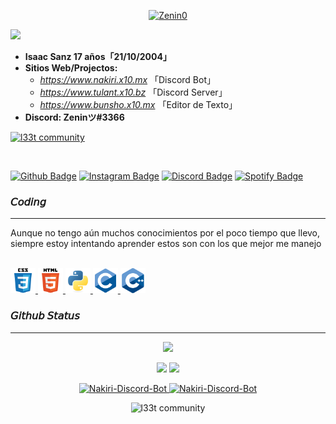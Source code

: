 
<p align="center">
    <a href="https://github.com/Zenin0" target="_blank">
        <img
            src="https://readme-typing-svg.herokuapp.com/?size=15&width=280&lines=cout%20<<%20"Hello%20World!";"
            alt="Zenin0"
        />
    </a>
    
</p>

<p>
<img src="https://user-images.githubusercontent.com/73097560/115834477-dbab4500-a447-11eb-908a-139a6edaec5c.gif">
</p>



- **Isaac Sanz 17 años「21/10/2004」**
- **Sitios Web/Projectos:**
    - *https://www.nakiri.x10.mx* 「Discord Bot」<br>
    - *https://www.tulant.x10.bz* 「Discord Server」<br>
    - *https://www.bunsho.x10.mx* 「Editor de Texto」    
- **Discord: Zeninツ#3366**

<p align="left"><a href="https://discord.com/users/568157479020527636" target="_blank"><img src="https://discord.c99.nl/widget/theme-4/568157479020527636.png"alt="l33t community"/></a></p><br>

[![Github Badge](https://img.shields.io/badge/-Github-000?style=quare&labelColor=000&logo=Github&logoColor=white&link=link)](https://github.com/Zenin0) 
[![Instagram Badge](https://img.shields.io/badge/-Instagram-C13584?style=flat-quare&labelColor=C13584&logo=instagram&logoColor=white&link=link)](https://instagram.com/Isaac__sg)
[![Discord Badge](https://img.shields.io/badge/-Discord-5865F2?style=flat-quare&labelColor=5865F2&logo=discord&logoColor=white&link=link)](https://discord.gg/GVHxGg3jpX)
[![Spotify Badge](https://img.shields.io/badge/-Spotify-1ED760?style=flat-quare&labelColor=1ED760&logo=spotify&logoColor=white&link=link)](https://open.spotify.com/user/cfeabgzyulqdxjtszqm9qrz8p)


### 𝘊𝘰𝘥𝘪𝘯𝘨

<hr>
Aunque no tengo aún muchos conocimientos por el poco tiempo que llevo, siempre estoy intentando aprender
estos son con los que mejor me manejo
<br><br>


<p align="left">
    <a href="https://www.w3schools.com/css/" target="_blank" rel="noreferrer"> <img src="https://raw.githubusercontent.com/devicons/devicon/master/icons/css3/css3-original-wordmark.svg" alt="css3" width="40" height="40"/> </a>
    <a href="https://www.w3.org/html/" target="_blank" rel="noreferrer"> <img src="https://raw.githubusercontent.com/devicons/devicon/master/icons/html5/html5-original-wordmark.svg" alt="html5" width="40" height="40"/> </a>
    <a href="https://www.w3schools.com/python/" target="_blank" rel="noreferrer"> <img src="https://raw.githubusercontent.com/devicons/devicon/master/icons/python/python-original.svg" alt="python" width="40" height="40"/> </a>
    <a href="https://www.w3schools.com/c/" target="_blank" rel="noreferrer"> <img src="https://raw.githubusercontent.com/devicons/devicon/master/icons/c/c-original.svg" alt="C" width="40" height="40"/> </a>
    <a href="https://www.w3schools.com/cpp/" target="_blank" rel="noreferrer"> <img src="https://raw.githubusercontent.com/devicons/devicon/master/icons/cplusplus/cplusplus-original.svg" alt="css3" width="40" height="40"/> </a>
</p>

### 𝘎𝘪𝘵𝘩𝘶𝘣 𝘚𝘵𝘢𝘵𝘶𝘴

<hr>
<p align = 'center'>
    <img src='https://github-readme-streak-stats.herokuapp.com/?user=Zenin0&theme=gotham&hide_border=true'>
</p>
<p align = 'center'>
    <img src='https://github-readme-stats.vercel.app/api?username=Zenin0&count_private=true&include_all_commits=true&show_icons=true&theme=gotham&hide_border=true&line_height=27'/>
    <img src='https://github-readme-stats.vercel.app/api/top-langs/?username=Zenin0&show_icons=true&hide=shell&theme=gotham&line_height=27&hide_border=true'/>
</p>
<p align = 'center'>
    <a href="https://github.com/Zenin0/Nakiri-Discord-Bot" target="_blank" rel="noreferrer"> <img src="https://github-readme-stats.vercel.app/api/pin/?username=Zenin0&repo=Nakiri-Discord-Bot&theme=gotham" alt="Nakiri-Discord-Bot"/> </a>
    <a href="https://github.com/Zenin0/Bunsho-code" target="_blank" rel="noreferrer"> <img src="https://github-readme-stats.vercel.app/api/pin/?username=Zenin0&repo=Bunsho-code&theme=gotham" alt="Nakiri-Discord-Bot"/> </a>
</p>
<p align="center"><img src="https://capsule-render.vercel.app/api?type=waving&color=gradient&height=60&section=footer" alt="l33t community"/></p>
 
